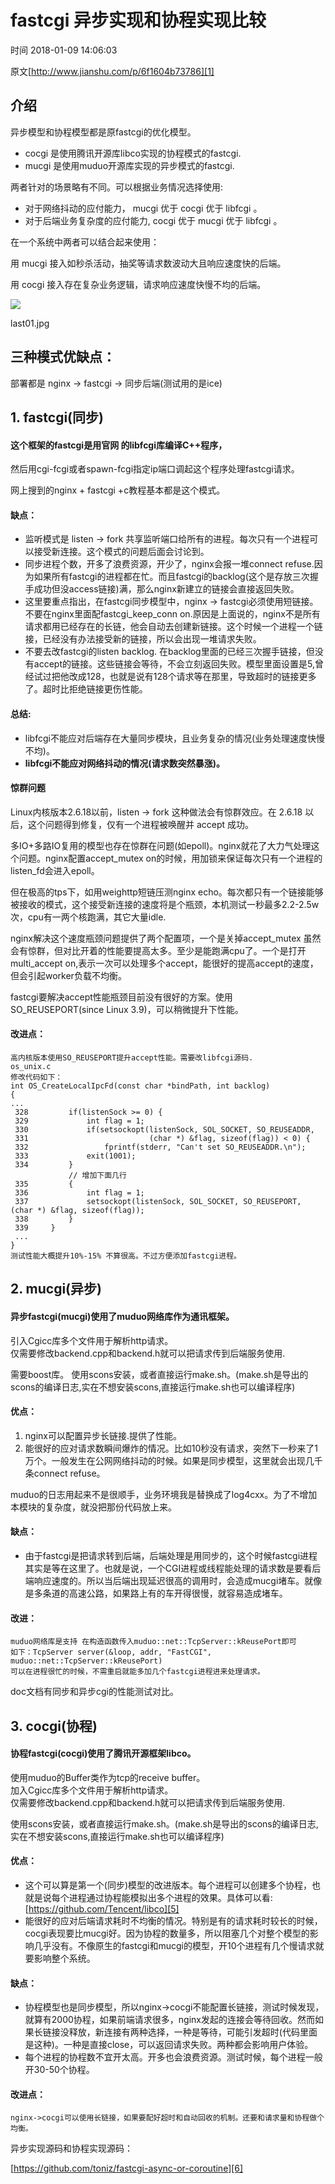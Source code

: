 # fastcgi 异步实现和协程实现比较

 时间 2018-01-09 14:06:03  

原文[http://www.jianshu.com/p/6f1604b73786][1]


## 介绍

异步模型和协程模型都是原fastcgi的优化模型。

* cocgi 是使用腾讯开源库libco实现的协程模式的fastcgi.
* mucgi 是使用muduo开源库实现的异步模式的fastcgi.

两者针对的场景略有不同。可以根据业务情况选择使用:

* 对于网络抖动的应付能力， mucgi 优于 cocgi 优于 libfcgi 。
* 对于后端业务复杂度的应付能力, cocgi 优于 mucgi 优于 libfcgi 。

在一个系统中两者可以结合起来使用：

用 mucgi 接入如秒杀活动，抽奖等请求数波动大且响应速度快的后端。 

用 cocgi 接入存在复杂业务逻辑，请求响应速度快慢不均的后端。 

![][4]

last01.jpg

## 三种模式优缺点：

部署都是 nginx -> fastcgi -> 同步后端(测试用的是ice)

## 1. fastcgi(同步)

#### 这个框架的fastcgi是用官网 的libfcgi库编译C++程序，   
然后用cgi-fcgi或者spawn-fcgi指定ip端口调起这个程序处理fastcgi请求。 

网上搜到的nginx + fastcgi +c教程基本都是这个模式。

#### 缺点：

* 监听模式是 listen -> fork 共享监听端口给所有的进程。每次只有一个进程可以接受新连接。这个模式的问题后面会讨论到。
* 同步进程个数，开多了浪费资源，开少了，nginx会报一堆connect refuse.因为如果所有fastcgi的进程都在忙。而且fastcgi的backlog(这个是存放三次握手成功但没access链接)满，那么nginx新建立的链接会直接返回失败。
* 这里要重点指出，在fastcgi同步模型中，nginx -> fastcgi必须使用短链接。不要在nginx里面配fastcgi_keep_conn on.原因是上面说的，nginx不是所有请求都用已经存在的长链，他会自动去创建新链接。这个时候一个进程一个链接，已经没有办法接受新的链接，所以会出现一堆请求失败。
* 不要去改fastcgi的listen backlog. 在backlog里面的已经三次握手链接，但没有accept的链接。这些链接会等待，不会立刻返回失败。模型里面设置是5,曾经试过把他改成128，也就是说有128个请求等在那里，导致超时的链接更多了。超时比拒绝链接更伤性能。

#### 总结:

* libfcgi不能应对后端存在大量同步模块，且业务复杂的情况(业务处理速度快慢不均)。
* **libfcgi不能应对网络抖动的情况(请求数突然暴涨)。**

#### 惊群问题

Linux内核版本2.6.18以前，listen -> fork 这种做法会有惊群效应。在 2.6.18 以后，这个问题得到修复，仅有一个进程被唤醒并 accept 成功。

多IO+多路IO复用的模型也存在惊群在问题(如epoll)。nginx就花了大力气处理这个问题。nginx配置accept_mutex on的时候，用加锁来保证每次只有一个进程的listen_fd会进入epoll。

但在极高的tps下，如用weighttp短链压测nginx echo。每次都只有一个链接能够被接收的模式，这个接受新连接的速度将是个瓶颈，本机测试一秒最多2.2-2.5w次，cpu有一两个核跑满，其它大量idle.

nginx解决这个速度瓶颈问题提供了两个配置项，一个是关掉accept_mutex 虽然会有惊群，但对比开着的性能要提高太多。至少是能跑满cpu了。一个是打开multi_accept on,表示一次可以处理多个accept，能很好的提高accept的速度，但会引起worker负载不均衡。 

fastcgi要解决accept性能瓶颈目前没有很好的方案。使用 SO_REUSEPORT(since Linux 3.9)，可以稍微提升下性能。

#### 改进点：

    高内核版本使用SO_REUSEPORT提升accept性能。需要改libfcgi源码.
    os_unix.c 
    修改代码如下：
    int OS_CreateLocalIpcFd(const char *bindPath, int backlog)
    {
    ...
     328         if(listenSock >= 0) {
     329             int flag = 1;
     330             if(setsockopt(listenSock, SOL_SOCKET, SO_REUSEADDR,
     331                           (char *) &flag, sizeof(flag)) < 0) {
     332                 fprintf(stderr, "Can't set SO_REUSEADDR.\n");
     333             exit(1001);
     334         }
                 // 增加下面几行
     335         {
     336             int flag = 1;
     337             setsockopt(listenSock, SOL_SOCKET, SO_REUSEPORT, (char *) &flag, sizeof(flag));
     338         }
     339     }
     ...
    }
    测试性能大概提升10%-15% 不算很高。不过方便添加fastcgi进程。

## 2. mucgi(异步)

#### 异步fastcgi(mucgi)使用了muduo网络库作为通讯框架。   
引入Cgicc库多个文件用于解析http请求。   
仅需要修改backend.cpp和backend.h就可以把请求传到后端服务使用. 

需要boost库。 使用scons安装，或者直接运行make.sh。(make.sh是导出的scons的编译日志,实在不想安装scons,直接运行make.sh也可以编译程序)

#### 优点：

1. nginx可以配置异步长链接.提供了性能。
1. 能很好的应对请求数瞬间爆炸的情况。比如10秒没有请求，突然下一秒来了1万个。一般发生在公网网络抖动的时候。如果是同步模型，这里就会出现几千条connect refuse。

muduo的日志用起来不是很顺手，业务环境我是替换成了log4cxx。为了不增加本模块的复杂度，就没把那份代码放上来。

#### 缺点：

* 由于fastcgi是把请求转到后端，后端处理是用同步的，这个时候fastcgi进程其实是等在这里了。也就是说，一个CGI进程或线程能处理的请求数是要看后端响应速度的。所以当后端出现延迟很高的调用时，会造成mucgi堵车。就像是多条道的高速公路，如果路上有的车开得很慢，就容易造成堵车。

#### 改进：

    muduo网络库是支持 在构造函数传入muduo::net::TcpServer::kReusePort即可
    如下：TcpServer server(&loop, addr, "FastCGI", muduo::net::TcpServer::kReusePort)
    可以在进程很忙的时候，不需重启就能多加几个fastcgi进程进来处理请求。

doc文档有同步和异步cgi的性能测试对比。 

## 3. cocgi(协程)

#### 协程fastcgi(cocgi)使用了腾讯开源框架libco。   
使用muduo的Buffer类作为tcp的receive buffer。   
加入Cgicc库多个文件用于解析http请求。   
仅需要修改backend.cpp和backend.h就可以把请求传到后端服务使用. 

使用scons安装，或者直接运行make.sh。(make.sh是导出的scons的编译日志,实在不想安装scons,直接运行make.sh也可以编译程序)

#### 优点：

* 这个可以算是第一个(同步)模型的改进版本。每个进程可以创建多个协程，也就是说每个进程通过协程能模拟出多个进程的效果。具体可以看: [https://github.com/Tencent/libco][5]
* 能很好的应对后端请求耗时不均衡的情况。特别是有的请求耗时较长的时候，cocgi表现要比mucgi好。因为协程的数量多，所以阻塞几个对整个模型的影响几乎没有。不像原生的fastcgi和mucgi的模型，开10个进程有几个慢请求就要影响整个系统。

#### 缺点：

* 协程模型也是同步模型，所以nginx->cocgi不能配置长链接，测试时候发现，就算有2000协程，如果前端请求很多，nginx发起的连接会等待回收。然而如果长链接没释放，新连接有两种选择，一种是等待，可能引发超时(代码里面是这种)。一种是直接close，可以返回请求失败。两种都会影响用户体验。
* 每个进程的协程数不宜开太高。开多也会浪费资源。测试时候，每个进程一般开30-50个协程。

#### 改进点：

    nginx->cocgi可以使用长链接，如果要配好超时和自动回收的机制。还要和请求量和协程做个均衡。

异步实现源码和协程实现源码：

[https://github.com/toniz/fastcgi-async-or-coroutine][6]

[1]: http://www.jianshu.com/p/6f1604b73786
[4]: https://img2.tuicool.com/MZNn6rQ.jpg
[5]: https://link.jianshu.com?t=https%3A%2F%2Fgithub.com%2FTencent%2Flibco
[6]: https://link.jianshu.com?t=https%3A%2F%2Fgithub.com%2Ftoniz%2Ffastcgi-async-or-coroutine